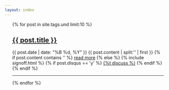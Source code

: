 ```yaml
---
layout: index
---
```


<ul class="posts">
	{% for post in site.tags.und limit:10 %}
	<h2><a href="{{ post.url }}">{{ post.title }}</a></h2>
	<span class="post-date">{{ post.date | date: "%B %d, %Y" }}</span>
	{{ post.content | split:'<!--break-->' | first }}
	{% if post.content contains '<!--break-->' %}
		<a href="{{ post.url }}">read more</a>
	{% else %}
		{% include signoff.html %}
		{% if post.disqus == 'y' %}
		<a href="{{ post.url }}">{%t discuss %}</a>
		{% endif %}
	{% endif %}
	<hr>
	{% endfor %}
</ul>

<script type="text/javascript">
	document.cookie="lang=en";
</script>
